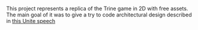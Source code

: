 This project represents a replica of the Trine game in 2D with free assets.
The main goal of it was to give a try to code architectural design described in [this Unite speech](https://www.youtube.com/watch?v=raQ3iHhE_Kk&index=2&list=LLzFNVnzvnfW8ZNow6EkDMoQ)